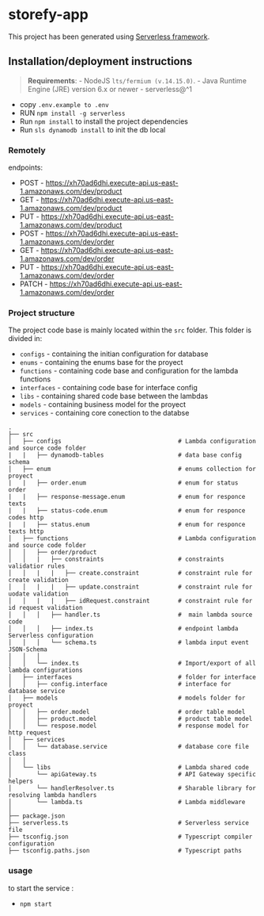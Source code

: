 # storefy-app

This project has been generated using [Serverless framework](https://www.serverless.com/).

## Installation/deployment instructions
> **Requirements**: 
    - NodeJS `lts/fermium (v.14.15.0)`.
    - Java Runtime Engine (JRE) version 6.x or newer
    - serverless@^1

- copy `.env.example to .env`
- RUN `npm install -g serverless`
- Run `npm install` to install the project dependencies
- Run `sls dynamodb install` to init the db local

### Remotely
endpoints:
  - POST - https://xh70ad6dhi.execute-api.us-east-1.amazonaws.com/dev/product
  - GET - https://xh70ad6dhi.execute-api.us-east-1.amazonaws.com/dev/product
  - PUT - https://xh70ad6dhi.execute-api.us-east-1.amazonaws.com/dev/product
  - POST - https://xh70ad6dhi.execute-api.us-east-1.amazonaws.com/dev/order
  - GET - https://xh70ad6dhi.execute-api.us-east-1.amazonaws.com/dev/order
  - PUT - https://xh70ad6dhi.execute-api.us-east-1.amazonaws.com/dev/order
  - PATCH - https://xh70ad6dhi.execute-api.us-east-1.amazonaws.com/dev/order

### Project structure

The project code base is mainly located within the `src` folder. This folder is divided in:

- `configs` - containing the initian configuration for database
- `enums` - containing the enums base for the proyect
- `functions` - containing code base and configuration for the lambda functions
- `interfaces` - containing code base for interface config 
- `libs` - containing shared code base between the lambdas
- `models` - containing business model for the proyect
- `services` - containing core conection to the databse

```
.
├── src
│   ├── configs                                 # Lambda configuration and source code folder
|   |   ├── dynamodb-tables                     # data base config schema
│   ├── enum                                    # enums collection for proyect
|   |   ├── order.enum                          # enum for status order
|   |   ├── response-message.enum               # enum for responce texts
|   |   ├── status-code.enum                    # enum for responce codes http
|   |   ├── status.enum                         # enum for responce texts http
│   ├── functions                               # Lambda configuration and source code folder
│   │   ├── order/product
│   │   |   ├── constraints                     # constraints validatior rules
│   │   |   |   ├── create.constraint           # constraint rule for create validation
│   │   |   |   ├── update.constraint           # constraint rule for uodate validation
│   │   |   |   ├── idRequest.constraint        # constraint rule for id request validation
│   │   │   ├── handler.ts                      #  main lambda source code
│   │   │   ├── index.ts                        # endpoint lambda Serverless configuration
│   │   │   └── schema.ts                       # lambda input event JSON-Schema
│   │   │
│   │   └── index.ts                            # Import/export of all lambda configurations
│   ├── interfaces                              # folder for interface
│   │   ├── config.interface                    # interface for database service
│   ├── models                                  # models folder for proyect
│   │   ├── order.model                         # order table model
│   │   ├── product.model                       # product table model
│   │   └── respose.model                       # response model for http request
│   ├── services
│   │   └── database.service                    # database core file class
│   │
│   └── libs                                    # Lambda shared code
│       └── apiGateway.ts                       # API Gateway specific helpers
│       └── handlerResolver.ts                  # Sharable library for resolving lambda handlers
│       └── lambda.ts                           # Lambda middleware
│
├── package.json
├── serverless.ts                               # Serverless service file
├── tsconfig.json                               # Typescript compiler configuration
├── tsconfig.paths.json                         # Typescript paths
```
### usage

to start the service :
 - `npm start`
